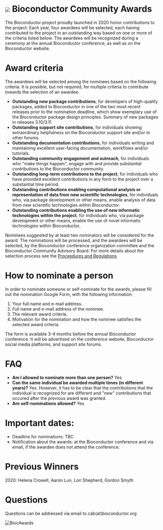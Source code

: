 # ![](/images/icons/magnifier.gif) Bioconductor Community Awards


The Bioconductor project proudly launched in 2020 honor contributions to the project. Each year, four awardees will be selected, each having contributed to the project in an outstanding way based on one or more of the criteria listed below. The awardees will be recognized during a ceremony at the annual Bioconductor conference, as well as on the Bioconductor website. 

# Award criteria

The awardees will be selected among the nominees based on the following criteria. It is possible, but not required, for multiple criteria to contribute towards the selection of an awardee.

* __Outstanding new package contributions__, for developers of high-quality packages, added to Bioconductor in one of the two most recent releases prior to the nomination deadline, which show exemplary use of the Bioconductor package design principles. Summary of new packages in releases 3.10/3.11
* __Outstanding support site contributions__, for individuals showing extraordinary helpfulness on the Bioconductor support site and/or in other forums.
* __Outstanding documentation contributions__, for individuals writing and maintaining excellent user-facing documentation, workflows and/or tutorials. 
* __Outstanding community engagement and outreach__, for individuals who "make things happen", engage with and provide substantial contributions to the Bioconductor community.
* __Outstanding long-term contributions to the project__, for individuals who have provided excellent contributions in any form to the project over a substantial time period.
* __Outstanding contributions enabling computational analysis or representation of data from new scientific technologies__, for individuals who, via package development or other means, enable analysis of data from new scientific technologies within Bioconductor.
* __Outstanding contributions enabling the use of new informatic technologies within the project__, for individuals who, via package development or other means, enable the use of novel informatic technologies within Bioconductor.
 

Nominees suggested by at least two nominators will be considered for the award. The nominations will be processed, and the awardees will be selected, by the Bioconductor conference organization committee and the Bioconductor Community Advisory Board. 
For more details about the selection process see the [Proceedures and Regulations](https://docs.google.com/document/d/1bHFoZS7kJoUh9ZOU2LwZaHwnJhradDmWcDV9EXJc8tI/edit?usp=sharing)

# How to nominate a person 
In order to nominate someone or self-nominate for the awards, please fill out the nomination Google Form, with the following information:
 
1.	Your full name and e-mail address.
2.	Full name and e-mail address of the nominee.
3.	The relevant award criteria.
4.	Motivation for the nomination and how the nominee satisfies the selected award criteria.

The form is available 3-4 months before the annual Bioconductor conference. It
will be advertised on the conference website, Bioconductor social media
platforms, and support site forums.  


# FAQ
* __Am I allowed to nominate more than one person?__
Yes
* __Can the same individual be awarded multiple times (in different years)?__ 
Yes. However, it has to be clear that the contributions that the individual is recognized for are different and "new" contributions that occured after the previous award was granted.
* __Are self-nominations allowed?__
Yes



# Important dates:
* Deadline for nominations: TBC
* Notification about the awards: at the Bioconductor conference and via email, if the awardee does not attend the conference.


# Previous Winners
2020: Helena Crowell, Aaron Lun, Lori Shepherd, Gordon Smyth

# Questions
Questions can be addressed via email to cab(at)bioconductor.org 



![BiocAwards](/images/biocawards/BiocAward.png)



